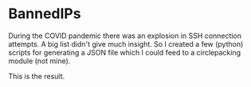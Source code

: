 # BannedIPs
During the COVID pandemic there was an explosion in SSH connection attempts. 
A big list didn't give much insight. So I created a few (python) scripts for 
generating a JSON file which I could feed to a
circlepacking module (not mine).

This is the result.<br>
 
